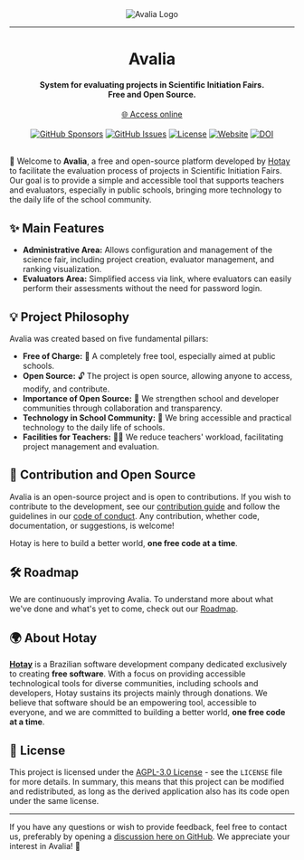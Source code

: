 <div align="center"><img align="center" src="https://raw.githubusercontent.com/hotaydev/avalia/main/.github/images/avalia-title.png" alt="Avalia Logo" /></div>

---

<h1 align="center">Avalia</h1>
<h4 align="center">System for evaluating projects in Scientific Initiation Fairs.<br/>Free and Open Source.</h4>

<div align="center"><a href="https://avalia.hotay.dev/">🌐 Access online</a></div>
&nbsp;

<div align="center">
  <a href="https://github.com/sponsors/hotaydev/"><img alt="GitHub Sponsors" src="https://img.shields.io/github/sponsors/hotaydev?label=Sponsors"></a>
  <a href="https://github.com/hotaydev/avalia/issues"><img alt="GitHub Issues" src="https://img.shields.io/github/issues/hotaydev/avalia?label=Issues"></a>
  <a href="https://github.com/hotaydev/avalia?tab=AGPL-3.0-1-ov-file"><img alt="License" src="https://img.shields.io/github/license/hotaydev/avalia?color=blue&label=Licen%C3%A7a"></a>
  <a href="https://avalia.hotay.dev/"><img alt="Website" src="https://img.shields.io/website?url=https%3A%2F%2Favalia.hotay.dev&up_message=online&down_message=offline&label=Plataforma%20Web"></a>
  <a href="https://doi.org/10.5281/zenodo.15392563"><img src="https://zenodo.org/badge/821557935.svg" alt="DOI"></a>
</div>
&nbsp;

🎉 Welcome to **Avalia**, a free and open-source platform developed by [Hotay](#about-hotay) to facilitate the evaluation process of projects in Scientific Initiation Fairs. Our goal is to provide a simple and accessible tool that supports teachers and evaluators, especially in public schools, bringing more technology to the daily life of the school community.

## ✨ Main Features

- **Administrative Area:** Allows configuration and management of the science fair, including project creation, evaluator management, and ranking visualization.
- **Evaluators Area:** Simplified access via link, where evaluators can easily perform their assessments without the need for password login.

## 💡 Project Philosophy

Avalia was created based on five fundamental pillars:

- **Free of Charge:** 💸 A completely free tool, especially aimed at public schools.
- **Open Source:** 🔓 The project is open source, allowing anyone to access, modify, and contribute.
- **Importance of Open Source:** 🤝 We strengthen school and developer communities through collaboration and transparency.
- **Technology in School Community:** 🏫 We bring accessible and practical technology to the daily life of schools.
- **Facilities for Teachers:** 👩‍🏫 We reduce teachers' workload, facilitating project management and evaluation.

## 🚀 Contribution and Open Source

Avalia is an open-source project and is open to contributions. If you wish to contribute to the development, see our [contribution guide](./CONTRIBUTING.md) and follow the guidelines in our [code of conduct](.github/CODE_OF_CONDUCT.md). Any contribution, whether code, documentation, or suggestions, is welcome!

Hotay is here to build a better world, **one free code at a time**.

## 🛠️ Roadmap

We are continuously improving Avalia. To understand more about what we've done and what's yet to come, check out our [Roadmap](./ROADMAP.md).

## 🌍 About Hotay

**[Hotay](https://www.hotay.dev)** is a Brazilian software development company dedicated exclusively to creating **free software**. With a focus on providing accessible technological tools for diverse communities, including schools and developers, Hotay sustains its projects mainly through donations. We believe that software should be an empowering tool, accessible to everyone, and we are committed to building a better world, **one free code at a time**.

## 📜 License

This project is licensed under the [AGPL-3.0 License](LICENSE) - see the `LICENSE` file for more details.
In summary, this means that this project can be modified and redistributed, as long as the derived application also has its code open under the same license.

---

If you have any questions or wish to provide feedback, feel free to contact us, preferably by opening a [discussion here on GitHub](https://github.com/hotaydev/avalia/discussions). We appreciate your interest in Avalia! 💬
